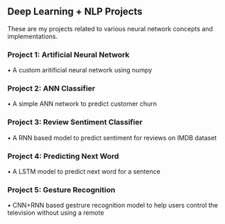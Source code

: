 ﻿## Deep Learning + NLP Projects

These are my projects related to various neural network concepts and implementations.


### Project 1: Artificial Neural Network

• A custom aritificial neural network using numpy

### Project 2: ANN Classifier

• A simple ANN network to predict customer churn

### Project 3: Review Sentiment Classifier

• A RNN based model to predict sentiment for reviews on IMDB dataset

### Project 4: Predicting Next Word

• A LSTM model to predict next word for a sentence 

### Project 5: Gesture Recognition

• CNN+RNN based gestrure recognition model to help users control the television without using a remote
